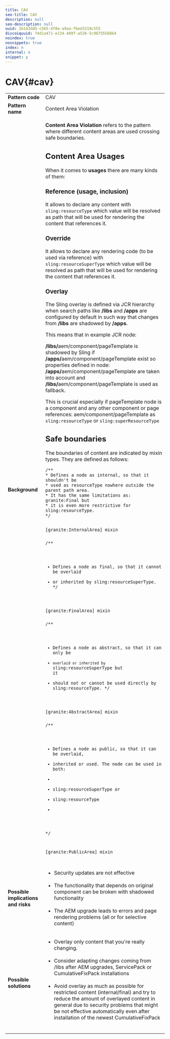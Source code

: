 ```yaml
---
title: CAV
seo-title: CAV
description: null
seo-description: null
uuid: 2b143dd5-c565-4f8e-a9aa-fbed3319c555
discoiquuid: 74d1a471-e134-489f-a526-5c98755568b4
noindex: true
nosnippets: true
index: n
internal: n
snippet: y
---
```


# CAV{#cav}

<table>
 <tbody>
  <tr>
   <td><strong>Pattern code</strong></td>
   <td>CAV</td>
  </tr>
  <tr>
   <td><strong>Pattern name</strong></td>
   <td>Content Area Violation</td>
  </tr>
  <tr>
   <td><strong>Background</strong></td>
   <td><p><strong>Content Area Violation</strong> refers to the pattern where different content areas are used crossing safe boundaries.</p> <h2>Content Area Usages</h2> <p>When it comes to <strong>usages</strong> there are many kinds of them:</p> <h3><strong>Reference (usage, inclusion)</strong></h3> <p>It allows to declare any content with <code>sling:resourceType</code> which value will be resolved as path that will be used for rendering the content that references it.</p> <h3><strong>Override</strong></h3> <p>It allows to declare any rendering code (to be used via reference) with <code>sling:resourceSuperType</code> which value will be resolved as path that will be used for rendering the content that references it.</p> <h3><strong>Overlay</strong></h3> <p>The Sling overlay is defined via JCR hierarchy when search paths like <strong>/libs</strong> and <strong>/apps</strong> are configured by default in such way that changes from <strong>/libs</strong> are shadowed by <strong>/apps</strong>.</p> <p>This means that in example JCR node:</p> <p><strong>/libs/</strong>aem/component/pageTemplate is shadowed by Sling if <strong>/apps/</strong>aem/component/pageTemplate exist so properties defined in node: <strong>/apps/</strong>aem/component/pageTemplate are taken into account and <strong>/libs/</strong>aem/component/pageTemplate is used as fallback.</p> <p>This is crucial especially if pageTemplate node is a component and any other component or page references: aem/component/pageTemplate as <code>sling:resourceType</code> or <code>sling:superResourceType</code></p> <h2><strong>Safe boundaries</strong></h2> <p>The boundaries of content are indicated by mixin types. They are defined as follows:</p> <pre><code class="code">/**
* Defines a node as internal, so that it shouldn't be
* used as resourceType nowhere outside the parent path area.
* It has the same limitations as: granite:Final but
* it is even more restrictive for sling:resourceType.
*/

[granite:InternalArea] mixin</code> </pre> <pre><code class="code">/**
* Defines a node as final, so that it cannot be overlaid
* or inherited by sling:resourceSuperType.
*/

[granite:FinalArea] mixin</code> </pre> <pre><code class="code">/**
* Defines a node as abstract, so that it can only be
* <code>overlaid or inherited by </code>sling:resourceSuperType but it
* should not or cannot be used directly by sling:resourceType.
*/

[granite:AbstractArea] mixin</code> </pre> <pre><code class="code">/**
* Defines a node as public, so that it can be overlaid,
* inherited or used. The node can be used in both:
*
* sling:resourceSuperType or
* sling:resourceType
*
*/

[granite:PublicArea] mixin</code> </pre> </td>
  </tr>
  <tr>
   <td><strong>Possible implications and risks</strong></td>
   <td>
    <ul>
     <li>Security updates are not effective<br /><br /> </li>
     <li>The functionality that depends on original component can be broken with shadowed functionality<br /><br /> </li>
     <li>The AEM upgrade leads to errors and page rendering problems (all or for selective content)</li>
    </ul> </td>
  </tr>
  <tr>
   <td><strong>Possible solutions</strong></td>
   <td>
    <ul>
     <li>Overlay only content that you're really changing.<br /><br /> </li>
     <li>Consider adapting changes coming from /libs after AEM upgrades, ServicePack or CumulativeFixPack installations<br /><br /> </li>
     <li>Avoid overlay as much as possible for restricted content (internal/final) and try to reduce the amount of overlayed content in general due to security problems that might be not effective automatically even after installation of the newest CumulativeFixPack<br /><br /> </li>
    </ul> </td>
  </tr>
 </tbody>
</table>

